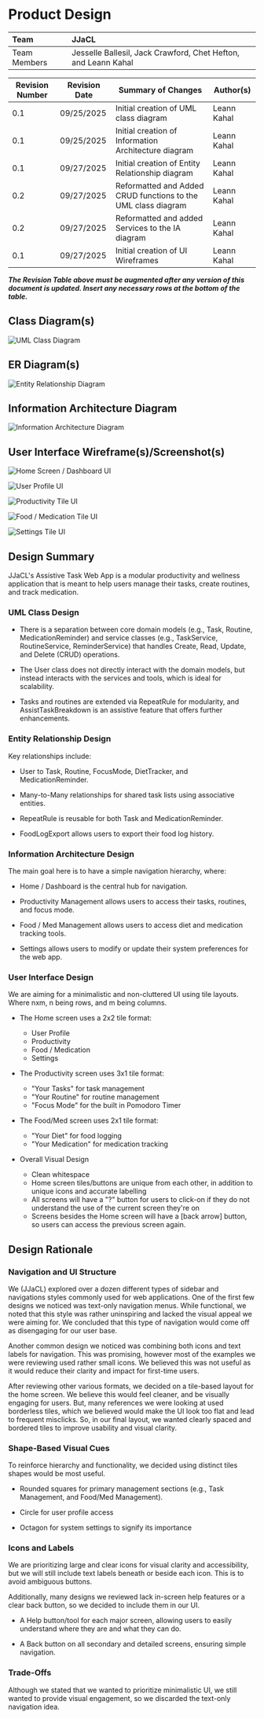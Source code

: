 # Product Design

| Team | **JJaCL** |
| :---- | :---- |
| Team Members | Jesselle Ballesil, Jack Crawford, Chet Hefton, and Leann Kahal |

| Revision Number | Revision Date | Summary of Changes | Author(s) |
| ----- | ----- | ----- | ----- |
| 0.1 | 09/25/2025 | Initial creation of UML class diagram | Leann Kahal |
| 0.1 | 09/25/2025 | Initial creation of Information Architecture diagram | Leann Kahal |
| 0.1 | 09/27/2025 | Initial creation of Entity Relationship diagram | Leann Kahal |
| 0.2 | 09/27/2025 | Reformatted and Added CRUD functions to the UML class diagram | Leann Kahal |
| 0.2 | 09/27/2025 | Reformatted and added Services to the IA diagram | Leann Kahal |
| 0.1 | 09/27/2025 | Initial creation of UI Wireframes | Leann Kahal |

***The Revision Table above must be augmented after any version of this document is updated. Insert any necessary rows at the bottom of the table.***

## Class Diagram(s)

![UML Class Diagram](https://github.com/lnkl26/capstone/blob/main/Sprint%200%20Documentation/UML%20Class%20Diagram/uml_class_diagram.png)

## ER Diagram(s)

![Entity Relationship Diagram](https://github.com/lnkl26/capstone/blob/main/Sprint%200%20Documentation/Entity%20Relationsip%20Diagram/ER_diagram.png)

## Information Architecture Diagram

![Information Architecture Diagram](https://github.com/lnkl26/capstone/blob/main/Sprint%200%20Documentation/Information%20Architecture%20Diagram/IA_diagram.png)

## User Interface Wireframe(s)/Screenshot(s)

![Home Screen / Dashboard UI](https://github.com/lnkl26/capstone/blob/main/Sprint%200%20Documentation/UI%20Wireframes/SCR-HOME.png)

![User Profile UI](https://github.com/lnkl26/capstone/blob/main/Sprint%200%20Documentation/UI%20Wireframes/SCR-USER.png)

![Productivity Tile UI](https://github.com/lnkl26/capstone/blob/main/Sprint%200%20Documentation/UI%20Wireframes/SCR-PRODUCTIVITY.png)

![Food / Medication Tile UI](https://github.com/lnkl26/capstone/blob/main/Sprint%200%20Documentation/UI%20Wireframes/SCR-FOODMED.png)

![Settings Tile UI](https://github.com/lnkl26/capstone/blob/main/Sprint%200%20Documentation/UI%20Wireframes/SCR-SETTINGS.png)

## Design Summary

JJaCL's Assistive Task Web App is a modular productivity and wellness application that is meant to help users manage their tasks, create routines, and track medication.

### UML Class Design

* There is a separation between core domain models (e.g., Task, Routine, MedicationReminder) and service classes (e.g., TaskService, RoutineService, ReminderService) that handles Create, Read, Update, and Delete (CRUD) operations.

* The User class does not directly interact with the domain models, but instead interacts with the services and tools, which is ideal for scalability.

* Tasks and routines are extended via RepeatRule for modularity, and AssistTaskBreakdown is an assistive feature that offers further enhancements.

### Entity Relationship Design

Key relationships include:

* User to Task, Routine, FocusMode, DietTracker, and MedicationReminder.

* Many-to-Many relationships for shared task lists using associative entities.

* RepeatRule is reusable for both Task and MedicationReminder.

* FoodLogExport allows users to export their food log history.

### Information Architecture Design

The main goal here is to have a simple navigation hierarchy, where:

* Home / Dashboard is the central hub for navigation.

* Productivity Management allows users to access their tasks, routines, and focus mode.

* Food / Med Management allows users to access diet and medication tracking tools.

* Settings allows users to modify or update their system preferences for the web app.

### User Interface Design

We are aiming for a minimalistic and non-cluttered UI using tile layouts. Where nxm, n being rows, and m being columns.

* The Home screen uses a 2x2 tile format:
  * User Profile
  * Productivity
  * Food / Medication
  * Settings

* The Productivity screen uses 3x1 tile format:
  * "Your Tasks" for task management
  * "Your Routine" for routine management
  * "Focus Mode" for the built in Pomodoro Timer

* The Food/Med screen uses 2x1 tile format:
  * "Your Diet" for food logging
  * "Your Medication" for medication tracking

* Overall Visual Design
  * Clean whitespace
  * Home screen tiles/buttons are unique from each other, in addition to unique icons and accurate labelling
  * All screens will have a "?" button for users to click-on if they do not understand the use of the current screen they're on
  * Screens besides the Home screen will have a \[back arrow] button, so users can access the previous screen again.

## Design Rationale

### Navigation and UI Structure

We (JJaCL) explored over a dozen different types of sidebar and navigations styles commonly used for web applications. One of the first few designs we noticed was text-only navigation menus. While functional, we noted that this style was rather uninspiring and lacked the visual appeal we were aiming for. We concluded that this type of navigation would come off as disengaging for our user base.

Another common design we noticed was combining both icons and text labels for navigation. This was promising, however most of the examples we were reviewing used rather small icons. We believed this was not useful as it would reduce their clarity and impact for first-time users.

After reviewing other various formats, we decided on a tile-based layout for the home screen. We believe this would feel cleaner, and be visually engaging for users. But, many references we were looking at used borderless tiles, which we believed would make the UI look too flat and lead to frequent misclicks. So, in our final layout, we wanted clearly spaced and bordered tiles to improve usability and visual clarity.

### Shape-Based Visual Cues

To reinforce hierarchy and functionality, we decided using distinct tiles shapes would be most useful.

* Rounded squares for primary management sections (e.g., Task Management, and Food/Med Management).

* Circle for user profile access

* Octagon for system settings to signify its importance

### Icons and Labels

We are prioritizing large and clear icons for visual clarity and accessibility, but we will still include text labels beneath or beside each icon. This is to avoid ambiguous buttons.

Additionally, many designs we reviewed lack in-screen help features or a clear back button, so we decided to include them in our UI.

* A Help button/tool for each major screen, allowing users to easily understand where they are and what they can do.

* A Back button on all secondary and detailed screens, ensuring simple navigation.

### Trade-Offs

Although we stated that we wanted to prioritize minimalistic UI, we still wanted to provide visual engagement, so we discarded the text-only navigation idea.
